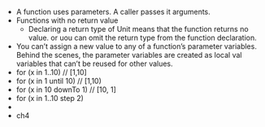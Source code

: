 - A function uses parameters. A caller passes it arguments.
- Functions with no return value
    - Declaring a return type of Unit means that the function returns no value. or uou can omit the return type from the function declaration.
- You can’t assign a new value to any of a function’s parameter variables. Behind the scenes, the parameter variables are created as local val variables that can’t be reused for other values.
- for (x in 1..10) // [1,10]
- for (x in 1 until 10) // [1,10)
- for (x in 10 downTo 1) // [10, 1]
- for (x in 1..10 step 2)
-
- ch4